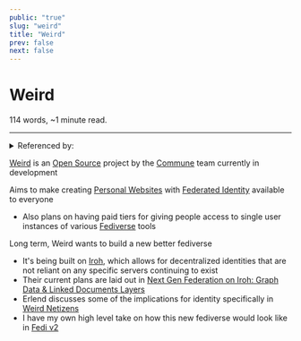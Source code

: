 ```yaml
---
public: "true"
slug: "weird"
title: "Weird"
prev: false
next: false
---
```

<script setup>
import { data } from '../../git.data.ts';
import { useData } from 'vitepress';
const pageData = useData();
</script>
<h1 class="p-name">Weird</h1>
<p>114 words, ~1 minute read. <span v-html="data[`site/${pageData.page.value.relativePath}`]" /></p>
<hr/>

<details><summary>Referenced by:</summary><a href="/garden/commune/index.md">Commune</a><a href="/garden/fedi-v2/index.md">Fedi v2</a><a href="/garden/the-small-web/index.md">The Small Web</a></details>

[Weird](https://weird.one) is an [Open Source](/garden/open-source/index.md) project by the [Commune](/garden/commune/index.md) team currently in development

Aims to make creating [Personal Websites](/garden/the-small-web/index.md) with [Federated Identity](/garden/federated-identity/index.md) available to everyone
- Also plans on having paid tiers for giving people access to single user instances of various [Fediverse](/garden/fediverse/index.md) tools

Long term, Weird wants to build a new better fediverse
- It's being built on [Iroh](https://iroh.computer), which allows for decentralized identities that are not reliant on any specific servers continuing to exist
- Their current plans are laid out in [Next Gen Federation on Iroh: Graph Data & Linked Documents Layers](https://github.com/commune-os/weird/discussions/32)
- Erlend discusses some of the implications for identity specifically in [Weird Netizens](https://blog.erlend.sh/weird-netizens)
- I have my own high level take on how this new fediverse would look like in [Fedi v2](/garden/fedi-v2/index.md)